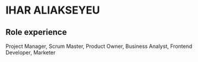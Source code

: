 # IHAR ALIAKSEYEU

## Role experience

Project Manager, Scrum Master, Product Owner, Business Analyst, Frontend Developer, Marketer
